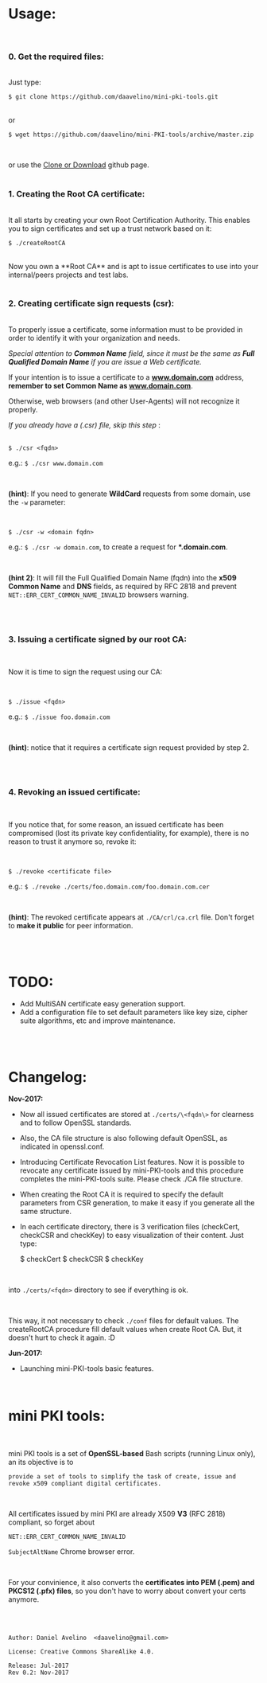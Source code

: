 # Usage:
<br>

### 0. Get the required files:
<br>
Just type:

    $ git clone https://github.com/daavelino/mini-pki-tools.git
<br>
or 
<br>

    $ wget https://github.com/daavelino/mini-PKI-tools/archive/master.zip
<br>

or use the [Clone or Download](https://github.com/daavelino/mini-PKI-tools/archive/master.zip) github page.
<br><br>

### 1. Creating the Root CA certificate:
<br>
It all starts by creating your own Root Certification Authority. This enables you to sign certificates and set up a trust network based on it:

    $ ./createRootCA
<br>
   Now you own a **Root CA** and is apt to issue certificates to use into your internal/peers projects and test labs.
<br><br>

### 2. Creating certificate sign requests (csr):
<br>
To properly issue a certificate, some information must to be provided in order to identify it with your organization and needs.


*Special attention to **Common Name** field, since it must be the same as **Full Qualified Domain Name** if you are issue a Web certificate.*

If your intention is to issue a certificate to a **www.domain.com** address, **remember to set Common Name as www.domain.com**.

Otherwise, web browsers (and other User-Agents) will not recognize it properly.
 
*If you already have a (.csr) file, skip this step* :
<br><br>

    $ ./csr <fqdn>

   e.g.: ```$ ./csr www.domain.com```

 <br>
  
   **(hint)**: If you need to generate **WildCard** requests from some domain, use the ```-w``` parameter:

<br>

    $ ./csr -w <domain fqdn>



   e.g.: ```$ ./csr -w domain.com```, to create a request for **\*.domain.com**.

<br>

**(hint 2)**: It will fill the Full Qualified Domain Name (fqdn) into the **x509 Common Name** and **DNS** fields, as required by RFC 2818 and prevent `NET::ERR_CERT_COMMON_NAME_INVALID` browsers warning.

<br><br>

### 3. Issuing a certificate signed by our root CA:

<br>

Now it is time to sign the request using our CA:

<br>

    $ ./issue <fqdn>



   e.g.: ```$ ./issue foo.domain.com```

<br>

   **(hint)**: notice that it requires a certificate sign request provided by step 2.

<br><br>
### 4. Revoking an issued certificate:

<br>

If you notice that, for some reason, an issued certificate has been compromised (lost its private key confidentiality, for example), there is no reason to trust it anymore so, revoke it:

<br>

    $ ./revoke <certificate file>

   e.g.: ```$ ./revoke ./certs/foo.domain.com/foo.domain.com.cer```

<br>

   **(hint)**: The revoked certificate appears at ```./CA/crl/ca.crl``` file. Don't forget to **make it public** for peer information.
 
<br><br>

# TODO:

* Add MultiSAN certificate easy generation support.
* Add a configuration file to set default parameters like key size, cipher suite algorithms, etc and improve maintenance.

<br><br>

# Changelog:

**Nov-2017:**
* Now all issued certificates are stored at ```./certs/\<fqdn\>``` for clearness and to follow OpenSSL standards.

* Also, the CA file structure is also following default OpenSSL, as indicated in openssl.conf.

* Introducing Certificate Revocation List features.
Now it is possible to revocate any certificate issued by mini-PKI-tools and this procedure completes the mini-PKI-tools suite. Please check ./CA file structure.

* When creating the Root CA it is required to specify the default parameters from CSR generation, to make it easy if you generate all the same structure.

* In each certificate directory, there is 3 verification files (checkCert, checkCSR and checkKey) to easy visualization of their content. Just type:


    $ checkCert
    $ checkCSR
    $ checkKey

<br>

into ```./certs/<fqdn>``` directory to see if everything is ok. 

<br>

This way, it not necessary to check ```./conf``` files for default values. The createRootCA procedure fill default values when create Root CA. But, it doesn't hurt to check it again. :D

**Jun-2017:**
* Launching mini-PKI-tools basic features.

<br>

# mini PKI tools:

<br>

mini PKI tools is a set of **OpenSSL-based** Bash scripts (running Linux only), an its objective is to

    provide a set of tools to simplify the task of create, issue and revoke x509 compliant digital certificates. 

<br>

All certificates issued by mini PKI are already X509 **V3** (RFC 2818) compliant, so forget about

`NET::ERR_CERT_COMMON_NAME_INVALID`

```SubjectAltName``` Chrome browser error.

<br>

For your convinience, it also converts the **certificates into PEM (.pem) and PKCS12 (.pfx) files**, so you don't have to worry about convert your certs anymore.

<br><br>

```
Author: Daniel Avelino  <daavelino@gmail.com>

License: Creative Commons ShareAlike 4.0.

Release: Jul-2017
Rev 0.2: Nov-2017
```
<br><br>
